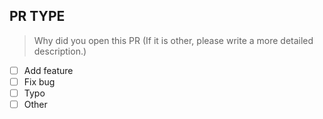 ## PR TYPE
> Why did you open this PR (If it is other, please write a more detailed description.)
- [ ] Add feature
- [ ] Fix bug
- [ ] Typo
- [ ] Other